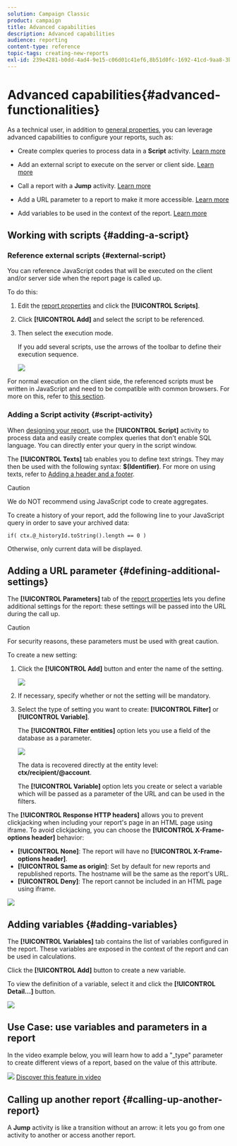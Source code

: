 ```yaml
---
solution: Campaign Classic
product: campaign
title: Advanced capabilities
description: Advanced capabilities
audience: reporting
content-type: reference
topic-tags: creating-new-reports
exl-id: 239e4281-b0dd-4ad4-9e15-c06d01c41ef6,8b51d0fc-1692-41cd-9aa8-3bb8f4ee454e
---
```

# Advanced capabilities{#advanced-functionalities}

As a technical user, in addition to [general properties](../../reporting/using/properties-of-the-report.md), you can leverage advanced capabilities to configure your reports, such as:

* Create complex queries to process data in a **Script** activity. [Learn more](#script-activity)

* Add an external script to execute on the server or client side. [Learn more](#external-script)

* Call a report with a **Jump** activity. [Learn more](#calling-up-another-report)

* Add a URL parameter to a report to make it more accessible. [Learn more](#calling-up-another-report)

* Add variables to be used in the context of the report. [Learn more](#adding-variables)

## Working with scripts {#adding-a-script}

### Reference external scripts {#external-script}

You can reference JavaScript codes that will be executed on the client and/or server side when the report page is called up. 

To do this:

1. Edit the [report properties](../../reporting/using/properties-of-the-report.md) and click the **[!UICONTROL Scripts]**.
1. Click **[!UICONTROL Add]** and select the script to be referenced.
1. Then select the execution mode.

   If you add several scripts, use the arrows of the toolbar to define their execution sequence.

   ![](assets/reporting_custom_js.png)

For normal execution on the client side, the referenced scripts must be written in JavaScript and need to be compatible with common browsers. For more on this, refer to [this section](../../web/using/web-forms-answers.md).

### Adding a Script activity {#script-activity}

When [designing your report](../../reporting/using/creating-a-new-report.md#modelizing-the-chart), use the **[!UICONTROL Script]** activity to process data and easily create complex queries that don't enable SQL language. You can directly enter your query in the script window.

The **[!UICONTROL Texts]** tab enables you to define text strings. They may then be used with the following syntax: **$(Identifier)**. For more on using texts, refer to [Adding a header and a footer](../../reporting/using/element-layout.md#adding-a-header-and-a-footer).

>[!CAUTION]
>
>We do NOT recommend using JavaScript code to create aggregates.

To create a history of your report, add the following line to your JavaScript query in order to save your archived data:

```
if( ctx.@_historyId.toString().length == 0 )
```

Otherwise, only current data will be displayed.

## Adding a URL parameter {#defining-additional-settings}

The **[!UICONTROL Parameters]** tab of the [report properties](../../reporting/using/properties-of-the-report.md) lets you define additional settings for the report: these settings will be passed into the URL during the call up.

>[!CAUTION]
>
>For security reasons, these parameters must be used with great caution.

To create a new setting:

1. Click the **[!UICONTROL Add]** button and enter the name of the setting.

   ![](assets/s_ncs_advuser_report_properties_09a.png)

1. If necessary, specify whether or not the setting will be mandatory.

1. Select the type of setting you want to create: **[!UICONTROL Filter]** or **[!UICONTROL Variable]**.

   The **[!UICONTROL Filter entities]** option lets you use a field of the database as a parameter.

   ![](assets/s_ncs_advuser_report_properties_09b.png)

   The data is recovered directly at the entity level: **ctx/recipient/@account**.

   The **[!UICONTROL Variable]** option lets you create or select a variable which will be passed as a parameter of the URL and can be used in the filters.

The **[!UICONTROL Response HTTP headers]** allows you to prevent clickjacking when including your report's page in an HTML page using iframe. To avoid clickjacking, you can choose the **[!UICONTROL X-Frame-options header]** behavior:

* **[!UICONTROL None]**: The report will have no **[!UICONTROL X-Frame-options header]**.
* **[!UICONTROL Same as origin]**: Set by default for new reports and republished reports. The hostname will be the same as the report's URL.
* **[!UICONTROL Deny]**: The report cannot be included in an HTML page using iframe.

![](assets/s_ncs_advuser_report_properties_09c.png)

## Adding variables {#adding-variables}

The **[!UICONTROL Variables]** tab contains the list of variables configured in the report. These variables are exposed in the context of the report and can be used in calculations.

Click the **[!UICONTROL Add]** button to create a new variable.

To view the definition of a variable, select it and click the **[!UICONTROL Detail...]** button.

![](assets/s_ncs_advuser_report_properties_10.png)

## Use Case: use variables and parameters in a report

In the video example below, you will learn how to  add a "_type" parameter to create different views of a report, based on the value of this attribute.

![](assets/do-not-localize/how-to-video.png) [Discover this feature in video](https://helpx.adobe.com/campaign/classic/how-to/add-url-parameter-in-acv6.html?playlist=/ccx/v1/collection/product/campaign/classic/segment/business-practitioners/explevel/intermediate/applaunch/how-to-4/collection.ccx.js&ref=helpx.adobe.com)


## Calling up another report {#calling-up-another-report}

A **Jump** activity is like a transition without an arrow: it lets you go from one activity to another or access another report.
